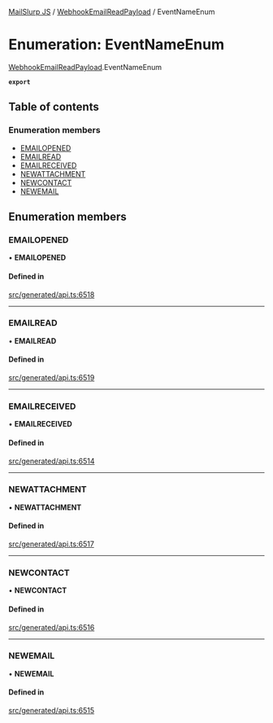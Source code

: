 [MailSlurp JS](../README.md) / [WebhookEmailReadPayload](../modules/WebhookEmailReadPayload.md) / EventNameEnum

# Enumeration: EventNameEnum

[WebhookEmailReadPayload](../modules/WebhookEmailReadPayload.md).EventNameEnum

**`export`**

## Table of contents

### Enumeration members

- [EMAILOPENED](WebhookEmailReadPayload.EventNameEnum.md#emailopened)
- [EMAILREAD](WebhookEmailReadPayload.EventNameEnum.md#emailread)
- [EMAILRECEIVED](WebhookEmailReadPayload.EventNameEnum.md#emailreceived)
- [NEWATTACHMENT](WebhookEmailReadPayload.EventNameEnum.md#newattachment)
- [NEWCONTACT](WebhookEmailReadPayload.EventNameEnum.md#newcontact)
- [NEWEMAIL](WebhookEmailReadPayload.EventNameEnum.md#newemail)

## Enumeration members

### EMAILOPENED

• **EMAILOPENED**

#### Defined in

[src/generated/api.ts:6518](https://github.com/mailslurp/mailslurp-client/blob/004c609/src/generated/api.ts#L6518)

___

### EMAILREAD

• **EMAILREAD**

#### Defined in

[src/generated/api.ts:6519](https://github.com/mailslurp/mailslurp-client/blob/004c609/src/generated/api.ts#L6519)

___

### EMAILRECEIVED

• **EMAILRECEIVED**

#### Defined in

[src/generated/api.ts:6514](https://github.com/mailslurp/mailslurp-client/blob/004c609/src/generated/api.ts#L6514)

___

### NEWATTACHMENT

• **NEWATTACHMENT**

#### Defined in

[src/generated/api.ts:6517](https://github.com/mailslurp/mailslurp-client/blob/004c609/src/generated/api.ts#L6517)

___

### NEWCONTACT

• **NEWCONTACT**

#### Defined in

[src/generated/api.ts:6516](https://github.com/mailslurp/mailslurp-client/blob/004c609/src/generated/api.ts#L6516)

___

### NEWEMAIL

• **NEWEMAIL**

#### Defined in

[src/generated/api.ts:6515](https://github.com/mailslurp/mailslurp-client/blob/004c609/src/generated/api.ts#L6515)
